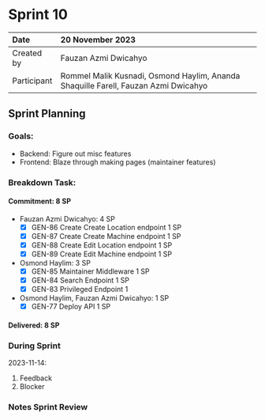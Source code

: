 # Sprint 10

|Date|20 November 2023|
| :- | :- |
|Created by|Fauzan Azmi Dwicahyo|
|Participant|Rommel Malik Kusnadi, Osmond Haylim, Ananda Shaquille Farell, Fauzan Azmi Dwicahyo|

## Sprint Planning

### Goals:
- Backend: Figure out misc features
- Frontend: Blaze through making pages (maintainer features)

### Breakdown Task:

#### Commitment: 8 SP
- Fauzan Azmi Dwicahyo: 4 SP
  - [x] GEN-86 Create Create Location endpoint 1 SP
  - [x] GEN-87 Create Create Machine endpoint 1 SP
  - [x] GEN-88 Create Edit Location endpoint 1 SP
  - [x] GEN-89 Create Edit Machine endpoint 1 SP
- Osmond Haylim: 3 SP
  - [x] GEN-85 Maintainer Middleware 1 SP
  - [x] GEN-84 Search Endpoint 1 SP
  - [x] GEN-83 Privileged Endpoint 1 
- Osmond Haylim, Fauzan Azmi Dwicahyo: 1 SP
  - [x] GEN-77 Deploy API 1 SP

#### Delivered:	8 SP

### During Sprint
2023-11-14:

1. Feedback
2. Blocker

### Notes Sprint Review


